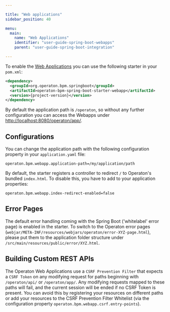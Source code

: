 ```yaml
---

title: "Web applications"
sidebar_position: 40

menu:
  main:
    name: "Web Applications"
    identifier: "user-guide-spring-boot-webapps"
    parent: "user-guide-spring-boot-integration"

---
```


To enable the [Web Applications](../../webapps/index.md) you can use the following starter in your `pom.xml`:

```xml
<dependency>
  <groupId>org.operaton.bpm.springboot</groupId>
  <artifactId>operaton-bpm-spring-boot-starter-webapp</artifactId>
  <version>{project-version}</version>
</dependency>
```

By default the application path is `/operaton`, so without any further configuration you can access
the Webapps under [http://localhost:8080/operaton/app/](http://localhost:8080/operaton/app/).

## Configurations

You can change the application path with the following configuration property in your `application.yaml` file:
```properties
operaton.bpm.webapp.application-path=/my/application/path
```

By default, the starter registers a controller to redirect `/` to Operaton's bundled `index.html`.
To disable this, you have to add to your application properties:
```properties
operaton.bpm.webapp.index-redirect-enabled=false
```

## Error Pages

The default error handling coming with the Spring Boot ('whitelabel' error page) is enabled in the starter. To switch to the Operaton error pages (`webjar/META-INF/resources/webjars/operaton/error-XYZ-page.html`), please put them to the application folder structure under `/src/main/resources/public/error/XYZ.html`.

## Building Custom REST APIs

The Operaton Web Applications use a `CSRF Prevention Filter` that expects a `CSRF Token` on any
modifying request for paths beginning with `/operaton/api/` or `/operaton/app/`. Any modifying requests
mapped to these paths will fail, and the current session will be ended if no CSRF Token is present.
You can avoid this by registering your resources on different paths or add your resources to the
CSRF Prevention Filter Whitelist (via the configuration property `operaton.bpm.webapp.csrf.entry-points`).